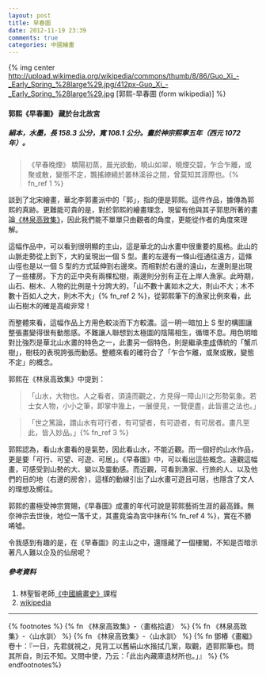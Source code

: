 ```yaml
---
layout: post
title: 早春圖
date: 2012-11-19 23:39
comments: true
categories: 中國繪畫
---
```

{% img center http://upload.wikimedia.org/wikipedia/commons/thumb/8/86/Guo_Xi_-_Early_Spring_%28large%29.jpg/412px-Guo_Xi_-_Early_Spring_%28large%29.jpg [郭熙-早春圖 (form wikipedia)] %}


#### 郭熙《早春圖》 藏於台北故宮
##### 絹本，水墨，長 158.3 公分，寬 108.1 公分。畫於神宗熙寧五年（西元 1072 年）。


>《早春晚煙》
>驕陽初蒸，晨光欲動，曉山如翠，曉煙交碧，乍合乍離，或聚或散，變態不定，飄搖繚繞於叢林溪谷之間，曾莫知其涯際也。{% fn_ref 1 %}


<!-- more -->

談到了北宋繪畫，華北李郭畫派中的「郭」，指的便是郭熙。這件作品，據傳為郭熙的真跡。更難能可貴的是，對於郭熙的繪畫理念，現留有他與其子郭思所著的畫論[《林泉高致集》](http://zh.wikisource.org/w/index.php?title=%E6%9E%97%E6%B3%89%E9%AB%98%E8%87%B4%E9%9B%86&oldid=121226)，因此我們能不單單只由觀者的角度，更能從作者的角度來理解。

這幅作品中，可以看到很明顯的主山，這是華北的山水畫中很重要的風格。此山的山脈走勢從上到下，大約呈現出一個 S 型。畫的左邊有一條山徑通往遠方，這條山徑也是以一個 S 型的方式延伸到右邊來。而相對於右邊的遠山，左邊則是出現了一些樓房。下方的正中央有兩棵松樹，兩邊則分別有正在上岸人漁家。此時期，山石、樹木、人物的比例是十分誇大的，「山不數十裏如木之大，則山不大；木不數十百如人之大，則木不大」{% fn_ref 2 %}，從郭熙筆下的漁家比例來看，此山石樹木的確是高峻非常！


而整體來看，這幅作品上方用色較淡而下方較濃。這一明一暗加上 S 型的構圖讓整張畫變得很有動態感。不難讓人聯想到太極圖的陰陽相生，循環不息。用色明暗對比強烈是華北山水畫的特色之一，此畫另一個特色，則是繼承[李成][lee]傳統的「蟹爪樹」，樹枝的表現誇張而動感。整體來看的確符合了「乍合乍離，或聚或散，變態不定」的概念。

[lee]:http://zh.wikipedia.org/w/index.php?title=%E6%9D%8E%E6%88%90&oldid=23392313

郭熙在《林泉高致集》中提到：
>「山水，大物也。人之看者，須遠而觀之，方見得一障山川之形勢氣象。若士女人物，小小之筆，即掌中幾上，一展便見，一覽便盡，此皆畫之法也。」  

>「世之篤論，謂山水有可行者，有可望者，有可遊者，有可居者。畫凡至此，皆入妙品。」{% fn_ref 3 %}


	
郭熙認為，看山水畫看的是氣勢，因此看山水，不能近觀。而一個好的山水作品，更是要「可行、可望、可遊、可居」。《早春圖》中，可以看出這些概念。遠觀這幅畫，可感受到山勢的大、變以及靈動感。而近觀，可看到漁家、行旅的人、以及他們的目的地（右邊的房舍），這樣的動線引出了山水畫可遊且可居，也隱含了文人的理想及嚮往。

郭熙的畫極受神宗賞賜，《早春圖》成畫的年代可說是郭熙藝術生涯的最高鋒。無奈神宗去世後，地位一落千丈，其畫竟淪為宮中抹布{% fn_ref 4 %}，實在不勝唏噓。

令我感到有趣的是，在《早春圖》的主山之中，還隱藏了一個樓閣，不知是否暗示著凡人難以企及的仙居呢？

##### 參考資料
1. 林聖智老師[《中國繪畫史》](https://ceiba.ntu.edu.tw/course/a99d9d/index.htm)課程  
2. [wikipedia](http://zh.wikipedia.org/)

---

{% footnotes %}
  {% fn 《林泉高致集》-〈畫格拾遺〉 %}
  {% fn 《林泉高致集》-〈山水訓〉 %}
  {% fn 《林泉高致集》-〈山水訓〉 %}
  {% fn 鄧樁《畫繼》卷十：『一日，先君就視之，見背工以舊絹山水揩拭几案，取觀，迺郭熙筆也。問其所自，則云不知。又問中使，乃云：「此出內藏庫退材所也。」』 %}
{% endfootnotes%}